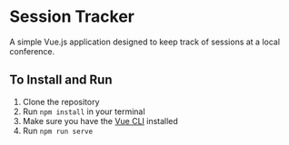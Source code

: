 # Session Tracker

A simple Vue.js application designed to keep track of sessions at a local conference.

## To Install and Run

1. Clone the repository
2. Run <code>npm install</code> in your terminal
3. Make sure you have the [Vue CLI](https://github.com/vuejs/vue-cli) installed
4. Run <code>npm run serve</code>
